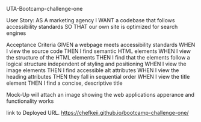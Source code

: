 UTA-Bootcamp-challenge-one 

User Story:
AS A marketing agency 
I WANT a codebase that follows accessibility standards
SO THAT our own site is optimized for search engines

Acceptance Criteria
GIVEN a webpage meets accessibility standards
WHEN I view the source code
THEN I find semantic HTML elements
WHEN I view the structure of the HTML elements
THEN I find that the elements follow a logical structure independent of styling and positioning
WHEN I view the image elements
THEN I find accessible alt attributes
WHEN I view the heading attributes
THEN they fall in sequential order
WHEN I view the title element
THEN I find a concise, descriptive title


Mock-Up
will attach an image showing the web applications apperance and functionality works

link to Deployed  URL.   https://chefkeii.github.io/bootcamp-challenge-one/
